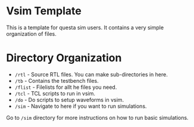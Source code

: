 # Vsim Template
This is a template for questa sim users. It contains a very simple organization of files.

# Directory Organization
* `/rtl` - Source RTL files. You can make sub-directories in here.
* `/tb` - Contains the testbench files.
* `/flist` - Filelists for allt he files you need.
* `/tcl` - TCL scripts to run in vsim.
* `/do` - Do scripts to setup waveforms in vsim.
* `/sim` - Navigate to here if you want to run simulations.

Go to `/sim` directory for more instructions on how to run basic simulations.
